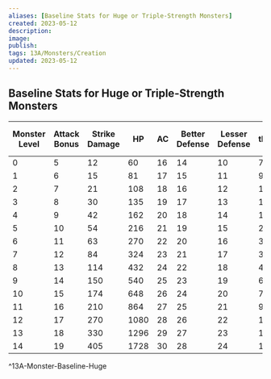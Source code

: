 ```yaml
---
aliases: [Baseline Stats for Huge or Triple-Strength Monsters]
created: 2023-05-12
description: 
image: 
publish: 
tags: 13A/Monsters/Creation
updated: 2023-05-12
---
```


## Baseline Stats for Huge or Triple-Strength Monsters

| Monster Level | Attack Bonus | Strike Damage | HP   | AC | Better Defense | Lesser Defense | Fear threshold (HP) |
|---------------|--------------|---------------|------|----|----------------|----------------|---------------------|
| 0             | 5            | 12            | 60   | 16 | 14             | 10             | 7                   |
| 1             | 6            | 15            | 81   | 17 | 15             | 11             | 9                   |
| 2             | 7            | 21            | 108  | 18 | 16             | 12             | 12                  |
| 3             | 8            | 30            | 135  | 19 | 17             | 13             | 15                  |
| 4             | 9            | 42            | 162  | 20 | 18             | 14             | 18                  |
| 5             | 10           | 54            | 216  | 21 | 19             | 15             | 24                  |
| 6             | 11           | 63            | 270  | 22 | 20             | 16             | 30                  |
| 7             | 12           | 84            | 324  | 23 | 21             | 17             | 36                  |
| 8             | 13           | 114           | 432  | 24 | 22             | 18             | 48                  |
| 9             | 14           | 150           | 540  | 25 | 23             | 19             | 60                  |
| 10            | 15           | 174           | 648  | 26 | 24             | 20             | 72                  |
| 11            | 16           | 210           | 864  | 27 | 25             | 21             | 96                  |
| 12            | 17           | 270           | 1080 | 28 | 26             | 22             | 120                 |
| 13            | 18           | 330           | 1296 | 29 | 27             | 23             | 144                 |
| 14            | 19           | 405           | 1728 | 30 | 28             | 24             | 192                 |
^13A-Monster-Baseline-Huge
